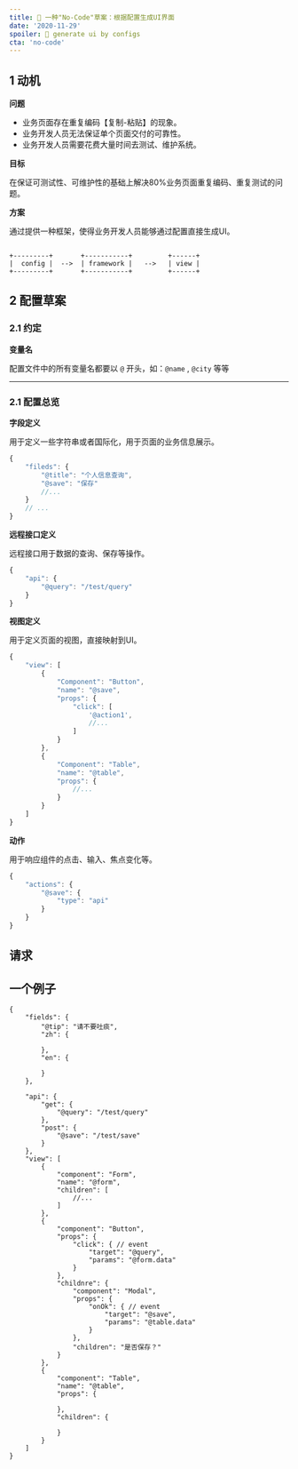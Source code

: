 ```yaml
---
title: 🧠 一种"No-Code"草案：根据配置生成UI界面
date: '2020-11-29'
spoiler: 🥕 generate ui by configs
cta: 'no-code'
---
```


## 1 动机

**问题** 

- 业务页面存在重复编码【复制-粘贴】的现象。
- 业务开发人员无法保证单个页面交付的可靠性。
- 业务开发人员需要花费大量时间去测试、维护系统。

**目标**

在保证可测试性、可维护性的基础上解决80%业务页面重复编码、重复测试的问题。

**方案**

通过提供一种框架，使得业务开发人员能够通过配置直接生成UI。

```

+---------+       +-----------+         +------+
|  config |  -->  | framework |   -->   | view |
+---------+       +-----------+         +------+

```

## 2 配置草案

### 2.1 约定

**变量名**

配置文件中的所有变量名都要以 `@` 开头，如：`@name` , `@city` 等等

---

### 2.1 配置总览

**字段定义**

用于定义一些字符串或者国际化，用于页面的业务信息展示。

```jsx
{
    "fileds": {
        "@title": "个人信息查询",
        "@save": "保存"
        //...
    }
    // ...
}
```

**远程接口定义**

远程接口用于数据的查询、保存等操作。

```jsx
{
    "api": {
        "@query": "/test/query"
    }
}
```

**视图定义**

用于定义页面的视图，直接映射到UI。

```jsx
{
    "view": [
        {
            "Component": "Button",
            "name": "@save",
            "props": {
                "click": [
                    '@action1',
                    //...
                ]
            }
        },
        {
            "Component": "Table",
            "name": "@table",
            "props": {
                //...
            }
        }
    ]
}
```

**动作**

用于响应组件的点击、输入、焦点变化等。

```jsx
{
    "actions": {
        "@save": {
            "type": "api"
        }
    }
}

```

## 请求



## 一个例子

```jsxon
{
    "fields": {
        "@tip": "请不要吐痰",
        "zh": {

        },
        "en": {

        }
    },
    
    "api": {
        "get": {
            "@query": "/test/query"
        },
        "post": {
            "@save": "/test/save"
        }
    },
    "view": [
        {
            "component": "Form",
            "name": "@form",
            "children": [
                //...
            ]
        },
        {
            "component": "Button",
            "props": {
                "click": { // event
                    "target": "@query",
                    "params": "@form.data"
                }
            },
            "childnre": {
                "component": "Modal",
                "props": {
                    "onOk": { // event
                        "target": "@save",
                        "params": "@table.data"
                    }
                },
                "children": "是否保存？" 
            }
        },
        {
            "component": "Table",
            "name": "@table",
            "props": {

            },
            "children": {

            }
        }
    ]
}
```